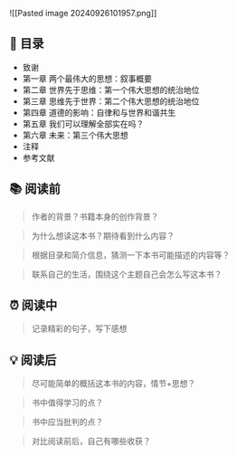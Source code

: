 ![[Pasted image 20240926101957.png]]

## 📑 目录
* 致谢   
* 第一章 两个最伟大的思想：叙事概要   
* 第二章 世界先于思维：第一个伟大思想的统治地位   
* 第三章 思维先于世界：第二个伟大思想的统治地位   
* 第四章 道德的影响：自律和与世界和谐共生   
* 第五章 我们可以理解全部实在吗？   
* 第六章 未来：第三个伟大思想   
* 注释   
* 参考文献
## 📚 阅读前
> 作者的背景？书籍本身的创作背景？

> 为什么想读这本书？期待看到什么内容？

> 根据目录和简介信息，猜测一下本书可能描述的内容等？

> 联系自己的生活，围绕这个主题自己会怎么写这本书？
## ⏰ 阅读中
> 记录精彩的句子，写下感想
##  💡 阅读后
> 尽可能简单的概括这本书的内容，情节+思想？

> 书中值得学习的点？

> 书中应当批判的点？

> 对比阅读前后，自己有哪些收获？ 

